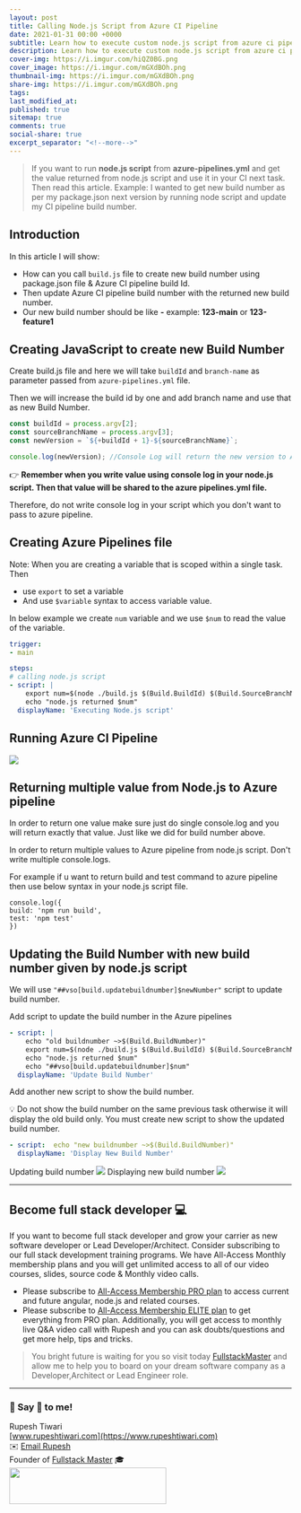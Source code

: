 ```yaml
---
layout: post
title: Calling Node.js Script from Azure CI Pipeline
date: 2021-01-31 00:00 +0000
subtitle: Learn how to execute custom node.js script from azure ci pipeline
description: Learn how to execute custom node.js script from azure ci pipeline
cover-img: https://i.imgur.com/hiQZ0BG.png
cover_image: https://i.imgur.com/mGXdBOh.png
thumbnail-img: https://i.imgur.com/mGXdBOh.png
share-img: https://i.imgur.com/mGXdBOh.png
tags:
last_modified_at:
published: true
sitemap: true
comments: true
social-share: true
excerpt_separator: "<!--more-->"
---
```


> If you want to run **node.js script** from **azure-pipelines.yml** and get the value returned from node.js script and use it in your CI next task. Then read this article. Example: I wanted to get new build number as per my package.json next version by running node script and update my CI pipeline build number.

## Introduction 

In this article I will show: 
- How can you call `build.js` file to create new build number using package.json file & Azure CI pipeline build Id.
- Then update Azure CI pipeline build number with the returned new build number. 
- Our new build number should be like **<buildId>-<branchname>** example: **123-main** or **123-feature1**


## Creating JavaScript to create new Build Number

Create build.js file and here we will take `buildId` and `branch-name` as parameter passed from `azure-pipelines.yml` file. 

Then we will increase the build id by one and add branch name and use that as new Build Number. 


```javascript
const buildId = process.argv[2];
const sourceBranchName = process.argv[3];
const newVersion = `${+buildId + 1}-${sourceBranchName}`;

console.log(newVersion); //Console Log will return the new version to Azure Pipelines. 
```

👉 **Remember when you write value using console log in your node.js script. Then that value will be shared to the azure pipelines.yml file.**

Therefore, do not write console log in your script which you don't want to pass to azure pipeline. 

## Creating Azure Pipelines file
Note: When you are creating a variable that is scoped within a single task. Then 
- use `export` to set a variable
- And use `$variable` syntax to access variable value. 

In below example we create `num` variable and we use `$num` to read the value of the variable. 

```yaml
trigger:
- main

steps:
# calling node.js script
- script: |
    export num=$(node ./build.js $(Build.BuildId) $(Build.SourceBranchName))
    echo "node.js returned $num"
  displayName: 'Executing Node.js script'
```

## Running Azure CI Pipeline

![](https://i.imgur.com/eh7pTE3.png)


## Returning multiple value from Node.js to Azure pipeline

In order to return one value make sure just do single console.log and you will return exactly that value. 
Just like we did for build number above. 

In order to return multiple values to Azure pipeline from node.js script. Don't write multiple console.logs. 

For example if u want to return build and test command to azure pipeline then use below syntax in your node.js script file. 

```javascript=
console.log({
build: 'npm run build',
test: 'npm test'
})
```

## Updating the Build Number with new build number given by node.js script

We will use `"##vso[build.updatebuildnumber]$newNumber"` script to update build number. 

Add script to update the build number in the Azure pipelines

```yaml
- script: |
    echo "old buildnumber ~>$(Build.BuildNumber)"
    export num=$(node ./build.js $(Build.BuildId) $(Build.SourceBranchName))
    echo "node.js returned $num"
    echo "##vso[build.updatebuildnumber]$num"
  displayName: 'Update Build Number'
```

Add another new script to show the build number. 

💡 Do not show the build number on the same previous task otherwise it will display the old build only. You must create new script to show the updated build number. 

```yaml
- script:  echo "new buildnumber ~>$(Build.BuildNumber)"
  displayName: 'Display New Build Number'
```
Updating build number
![](https://i.imgur.com/A2UbZDE.png)
Displaying new build number
![](https://i.imgur.com/e1k5FWV.png)


--- 
## Become full stack developer 💻

If you want to become full stack developer and grow your carrier as new software developer or Lead Developer/Architect. Consider subscribing to our full stack development training programs. We have All-Access Monthly membership plans and you will get unlimited access to all of our video courses, slides, source code & Monthly video calls.

- Please subscribe to [All-Access Membership PRO plan](https://www.fullstackmaster.net/pro) to access current and future angular, node.js and related courses.
- Please subscribe to [All-Access Membership ELITE plan](https://www.fullstackmaster.net/elite) to get everything from PRO plan. Additionally, you will get access to monthly live Q&A video call with Rupesh and you can ask doubts/questions and get more help, tips and tricks.

> You bright future is waiting for you so visit today [FullstackMaster](www.fullstackmaster.net) and allow me to help you to board on your dream software company as a Developer,Architect or Lead Engineer role.


--- 
### 💖 Say 👋 to me! 
 
Rupesh Tiwari <br/>
[www.rupeshtiwari.com](https://www.rupeshtiwari.com)<br/>
✉️ <a href="mailto:fullstackmaster1@gmail.com?subject=Hi"> Email Rupesh</a> <br/>
Founder of [Fullstack Master](www.fullstackmaster.net) 🎓<br/>
<a href="http://www.fullstackmaster.net"><img src="https://i.imgur.com/9OCLciM.png" width="280" height="65"><a>
 
